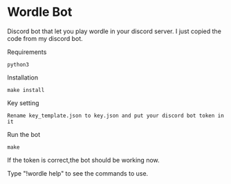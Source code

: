 # Wordle Bot
Discord bot that let you play wordle in your discord server.
I just copied the code from my discord bot.

Requirements
```
python3
```
Installation
```
make install
```
Key setting
```
Rename key_template.json to key.json and put your discord bot token in it
```
Run the bot
```
make
```
If the token is correct,the bot should be working now.

Type "!wordle help" to see the commands to use.

